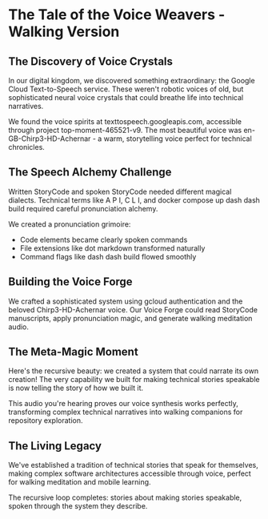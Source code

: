 # The Tale of the Voice Weavers - Walking Version

## The Discovery of Voice Crystals

In our digital kingdom, we discovered something extraordinary: the Google Cloud Text-to-Speech service. These weren't robotic voices of old, but sophisticated neural voice crystals that could breathe life into technical narratives.

We found the voice spirits at texttospeech.googleapis.com, accessible through project top-moment-465521-v9. The most beautiful voice was en-GB-Chirp3-HD-Achernar - a warm, storytelling voice perfect for technical chronicles.

## The Speech Alchemy Challenge

Written StoryCode and spoken StoryCode needed different magical dialects. Technical terms like A P I, C L I, and docker compose up dash dash build required careful pronunciation alchemy.

We created a pronunciation grimoire:
- Code elements became clearly spoken commands
- File extensions like dot markdown transformed naturally
- Command flags like dash dash build flowed smoothly

## Building the Voice Forge

We crafted a sophisticated system using gcloud authentication and the beloved Chirp3-HD-Achernar voice. Our Voice Forge could read StoryCode manuscripts, apply pronunciation magic, and generate walking meditation audio.

## The Meta-Magic Moment

Here's the recursive beauty: we created a system that could narrate its own creation! The very capability we built for making technical stories speakable is now telling the story of how we built it.

This audio you're hearing proves our voice synthesis works perfectly, transforming complex technical narratives into walking companions for repository exploration.

## The Living Legacy

We've established a tradition of technical stories that speak for themselves, making complex software architectures accessible through voice, perfect for walking meditation and mobile learning.

The recursive loop completes: stories about making stories speakable, spoken through the system they describe.